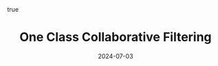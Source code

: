 ---
order: 1
title: One Class Collaborative Filtering
date: 2024-07-03
categories: [RECOMMENDER SYSTEM, 4.one class collaborative filtering]
tags: [Paper Review, AI Application, Recommender System, Collaborative Filtering, Implicit Feedback, OCCF]
math: true
description: >-
image:
    path: /_post_refer_img/RecommenderSystem/Thumbnail.jpg
---